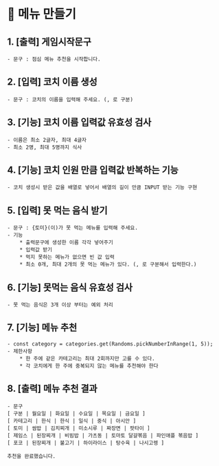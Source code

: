 # :rice: 메뉴 만들기
## 1. [출력] 게임시작문구
    - 문구 : 점심 메뉴 추천을 시작합니다.

## 2. [입력] 코치 이름 생성 
    - 문구 : 코치의 이름을 입력해 주세요. (, 로 구분)

## 3. [기능] 코치 이름 입력값 유효성 검사
    - 이름은 최소 2글자, 최대 4글자
    - 최소 2명, 최대 5명까지 식사

## 4. [기능] 코치 인원 만큼 입력값 반복하는 기능 
    - 코치 생성시 받은 값을 배열로 넣어서 배열의 길이 만큼 INPUT 받는 기능 구현

## 5. [입력] 못 먹는 음식 받기
    - 문구 : {토미}(이)가 못 먹는 메뉴를 입력해 주세요.
    - 기능 
        * 출력문구에 생성한 이름 각각 넣어주기
        * 입력값 받기
        * 먹지 못하는 메뉴가 없으면 빈 값 입력
        * 최소 0개, 최대 2개의 못 먹는 메뉴가 있다. (, 로 구분해서 입력한다.)

## 6. [기능] 못먹는 음식 유효성 검사
    - 못 먹는 음식은 3개 이상 부터는 예외 처리 

## 7. [기능] 메뉴 추천
    - const category = categories.get(Randoms.pickNumberInRange(1, 5));
    - 제한사항 
        * 한 주에 같은 카테고리는 최대 2회까지만 고를 수 있다.
        * 각 코치에게 한 주에 중복되지 않는 메뉴를 추천해야 한다

## 8. [출력] 메뉴 추천 결과
    - 문구 
    [ 구분 | 월요일 | 화요일 | 수요일 | 목요일 | 금요일 ]
    [ 카테고리 | 한식 | 한식 | 일식 | 중식 | 아시안 ]
    [ 토미 | 쌈밥 | 김치찌개 | 미소시루 | 짜장면 | 팟타이 ]
    [ 제임스 | 된장찌개 | 비빔밥 | 가츠동 | 토마토 달걀볶음 | 파인애플 볶음밥 ]
    [ 포코 | 된장찌개 | 불고기 | 하이라이스 | 탕수육 | 나시고렝 ]

    추천을 완료했습니다.


